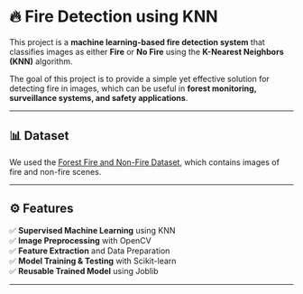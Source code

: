 # 🔥 Fire Detection using KNN  

This project is a **machine learning-based fire detection system** that classifies images as either **Fire** or **No Fire** using the **K-Nearest Neighbors (KNN)** algorithm.  

The goal of this project is to provide a simple yet effective solution for detecting fire in images, which can be useful in **forest monitoring, surveillance systems, and safety applications**.  

---

## 📊 Dataset  

We used the [Forest Fire and Non-Fire Dataset](https://www.kaggle.com/datasets/amerzishminha/forest-fire-and-non-fire-dataset), which contains images of fire and non-fire scenes.  

---

## ⚙️ Features  

✅ **Supervised Machine Learning** using KNN  
✅ **Image Preprocessing** with OpenCV  
✅ **Feature Extraction** and Data Preparation  
✅ **Model Training & Testing** with Scikit-learn  
✅ **Reusable Trained Model** using Joblib  

---
